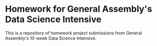 # Homework for General Assembly's Data Science Intensive
This is a repository of homework project submissions from General Assembly's 10-week Data Science Intensive.
